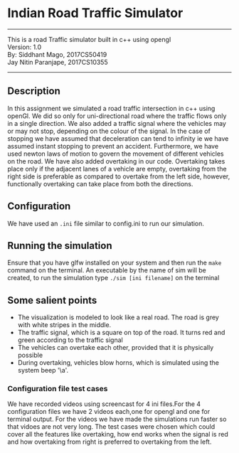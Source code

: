 # Indian Road Traffic Simulator
********************************************************
This is a road Traffic simulator built in c++ using opengl  
Version: 1.0  
By: Siddhant Mago, 2017CS50419  
    Jay Nitin Paranjape, 2017CS10355
********************************************************
## Description
In this assignment we simulated a road traffic intersection
in c++ using openGl. We did so only for uni-directional road 
where the traffic flows only in a single direction. We also added 
a traffic signal where the vehicles may or may not stop, depending on the colour of the signal. In the case of stopping we have assumed that deceleration can tend to infinity ie we have assumed instant stopping to prevent an accident. Furthermore, we have used newton laws of motion to govern the movement of different vehicles on the road.
We have also added overtaking in our code. Overtaking takes place only if the adjacent lanes of a vehicle are empty, overtaking from the right side is preferable as compared to overtake from the left side, however, functionally overtaking can take place from both the directions. 

## Configuration
We have used an `.ini` file similar to config.ini to run our simulation.

## Running the simulation
Ensure that you have glfw installed on your system and then run the `make` command on the terminal. An executable by the name of sim will be created, to run the simulation type `./sim [ini filename]` on the terminal 

## Some salient points
 - The visualization is modeled to look like a real road. The road is grey with white stripes in the middle.
 - The traffic signal, which is a square on top of the road. It turns red and green according to the traffic signal
 - The vehicles can overtake each other, provided that it is physically possible
 - During overtaking, vehicles blow horns, which is simulated using the system beep '\a'.    

### Configuration file test cases
We have recorded videos using screencast for 4 ini files.For the 4 configuration files we have 2 videos each,one for opengl and one for terminal output. For the videos we have made the simulations run faster so that vidoes are not very long. The test cases were chosen which could cover all the features like overtaking, how end works when the signal is red and how overtaking from right is preferred to overtaking from the left.  
